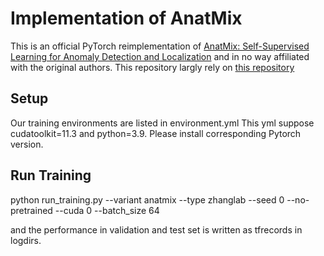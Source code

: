 # Implementation of AnatMix

This is an official PyTorch reimplementation of [AnatMix: Self-Supervised Learning for Anomaly Detection and Localization](https://arxiv.org/abs/2104.0401) and in no way affiliated with the original authors. This repository largly rely on [this repository](https://github.com/Runinho/pytorch-cutpaste)

## Setup
Our training environments are listed in environment.yml
This yml suppose cudatoolkit=11.3 and python=3.9. Please install corresponding Pytorch version.

## Run Training

python run_training.py --variant anatmix --type zhanglab  --seed 0 --no-pretrained --cuda 0 --batch_size 64 

and the performance in validation and test set is written as tfrecords in logdirs.

